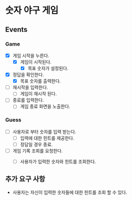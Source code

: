 # 숫자 야구 게임

## Events

### Game
- [x] 게임 시작을 누른다.
  - [x] 게임이 시작된다.
    - [x] 목표 숫자가 설정된다.
- [x] 정답을 확인한다.
    - [x] 목표 숫자를 출력한다.
- [ ] 재시작을 입력한다.
  - [ ] 게임이 재시작 된다.
- [ ] 종료를 입력한다.
  - [ ] 게임 종료 화면을 노출한다.

### Guess  
- [ ] 사용자로 부터 숫자를 입력 받는다.
    - [ ] 입력에 대한 힌트를 제공한다.
    - [ ] 정답일 경우 종료.
- [ ] 게임 기록 조회를 요청한다.
  - [ ] 사용자가 입력한 숫자와 힌트를 조회한다.

  
## 추가 요구 사항
- 사용자는 자신이 입력한 숫자들에 대한 힌트를 조회 할 수 있다.